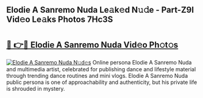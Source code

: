 ## Elodie A Sanremo Nuda Le𝚊k𝚎d N𝚞𝚍e - Part-Z9I Vid𝚎o Le𝚊ks Photos 7Hc3S

# <h2><a href="http://fbdtma.evod.top/?m=Elodie+A+Sanremo+Nuda">🔗 👉🔴 Elodie A Sanremo Nuda Vid𝚎o Ph𝚘t𝚘s</a></h2>

[![Elodie A Sanremo Nuda N𝚞d𝚎s](https://i.imgur.com/8V9OHl7.gif)](http://fbdtma.evod.top/?m=Elodie+A+Sanremo+Nuda)
Online persona Elodie A Sanremo Nuda and multimedia artist, celebrated for publishing dance and lifestyle material through trending dance routines and mini vlogs. Elodie A Sanremo Nuda public persona is one of approachability and authenticity, but his private life is shrouded in mystery. 
